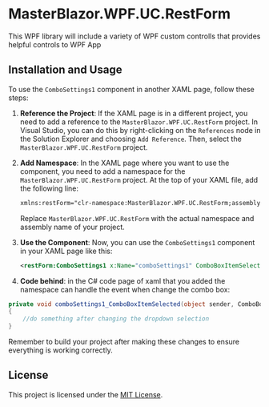 # MasterBlazor.WPF.UC.RestForm

This WPF library will include a variety of WPF custom controlls that provides helpful controls to WPF App

## Installation and Usage

To use the `ComboSettings1` component in another XAML page, follow these steps:

1. **Reference the Project**: If the XAML page is in a different project, you need to add a reference to the `MasterBlazor.WPF.UC.RestForm` project. In Visual Studio, you can do this by right-clicking on the `References` node in the Solution Explorer and choosing `Add Reference`. Then, select the `MasterBlazor.WPF.UC.RestForm` project.

2. **Add Namespace**: In the XAML page where you want to use the component, you need to add a namespace for the `MasterBlazor.WPF.UC.RestForm` project. At the top of your XAML file, add the following line:

    ```xml
    xmlns:restForm="clr-namespace:MasterBlazor.WPF.UC.RestForm;assembly=MasterBlazor.WPF.UC.RestForm"
    ```

    Replace `MasterBlazor.WPF.UC.RestForm` with the actual namespace and assembly name of your project.

3. **Use the Component**: Now, you can use the `ComboSettings1` component in your XAML page like this:

    ```xml
    <restForm:ComboSettings1 x:Name="comboSettings1" ComboBoxItemSelected="comboSettings1_ComboBoxItemSelected" />
    ```

4. **Code behind**: in the C# code page of xaml that you added the namespace can handle the event when change the combo box:
``` csharp
private void comboSettings1_ComboBoxItemSelected(object sender, ComboBoxItemData e)
{
    //do something after changing the dropdown selection
}
```
Remember to build your project after making these changes to ensure everything is working correctly.

## License

This project is licensed under the [MIT License](LICENSE).
